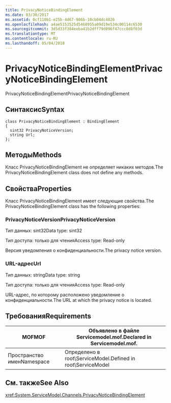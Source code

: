 ```yaml
---
title: PrivacyNoticeBindingElement
ms.date: 03/30/2017
ms.assetid: 0cf110b1-e25b-4d67-986b-10cb04dc4826
ms.openlocfilehash: a4ae5153525d5468955a09d19e534c00114c6530
ms.sourcegitcommit: 3d5d33f384eeba41b2dff79d096f47ccc8d8f03d
ms.translationtype: MT
ms.contentlocale: ru-RU
ms.lasthandoff: 05/04/2018
---
```

# <a name="privacynoticebindingelement"></a><span data-ttu-id="1512d-102">PrivacyNoticeBindingElement</span><span class="sxs-lookup"><span data-stu-id="1512d-102">PrivacyNoticeBindingElement</span></span>
<span data-ttu-id="1512d-103">PrivacyNoticeBindingElement</span><span class="sxs-lookup"><span data-stu-id="1512d-103">PrivacyNoticeBindingElement</span></span>  
  
## <a name="syntax"></a><span data-ttu-id="1512d-104">Синтаксис</span><span class="sxs-lookup"><span data-stu-id="1512d-104">Syntax</span></span>  
  
```  
class PrivacyNoticeBindingElement : BindingElement  
{  
  sint32 PrivacyNoticeVersion;  
  string Url;  
};  
```  
  
## <a name="methods"></a><span data-ttu-id="1512d-105">Методы</span><span class="sxs-lookup"><span data-stu-id="1512d-105">Methods</span></span>  
 <span data-ttu-id="1512d-106">Класс PrivacyNoticeBindingElement не определяет никаких методов.</span><span class="sxs-lookup"><span data-stu-id="1512d-106">The PrivacyNoticeBindingElement class does not define any methods.</span></span>  
  
## <a name="properties"></a><span data-ttu-id="1512d-107">Свойства</span><span class="sxs-lookup"><span data-stu-id="1512d-107">Properties</span></span>  
 <span data-ttu-id="1512d-108">Класс PrivacyNoticeBindingElement имеет следующие свойства.</span><span class="sxs-lookup"><span data-stu-id="1512d-108">The PrivacyNoticeBindingElement class has the following properties:</span></span>  
  
### <a name="privacynoticeversion"></a><span data-ttu-id="1512d-109">PrivacyNoticeVersion</span><span class="sxs-lookup"><span data-stu-id="1512d-109">PrivacyNoticeVersion</span></span>  
 <span data-ttu-id="1512d-110">Тип данных: sint32</span><span class="sxs-lookup"><span data-stu-id="1512d-110">Data type: sint32</span></span>  
  
 <span data-ttu-id="1512d-111">Тип доступа: только для чтения</span><span class="sxs-lookup"><span data-stu-id="1512d-111">Access type: Read-only</span></span>  
  
 <span data-ttu-id="1512d-112">Версия уведомления о конфиденциальности.</span><span class="sxs-lookup"><span data-stu-id="1512d-112">The privacy notice version.</span></span>  
  
### <a name="url"></a><span data-ttu-id="1512d-113">URL-адрес</span><span class="sxs-lookup"><span data-stu-id="1512d-113">Url</span></span>  
 <span data-ttu-id="1512d-114">Тип данных: string</span><span class="sxs-lookup"><span data-stu-id="1512d-114">Data type: string</span></span>  
  
 <span data-ttu-id="1512d-115">Тип доступа: только для чтения</span><span class="sxs-lookup"><span data-stu-id="1512d-115">Access type: Read-only</span></span>  
  
 <span data-ttu-id="1512d-116">URL-адрес, по которому расположено уведомление о конфиденциальности.</span><span class="sxs-lookup"><span data-stu-id="1512d-116">The URL at which the privacy notice is located.</span></span>  
  
## <a name="requirements"></a><span data-ttu-id="1512d-117">Требования</span><span class="sxs-lookup"><span data-stu-id="1512d-117">Requirements</span></span>  
  
|<span data-ttu-id="1512d-118">MOF</span><span class="sxs-lookup"><span data-stu-id="1512d-118">MOF</span></span>|<span data-ttu-id="1512d-119">Объявлено в файле Servicemodel.mof.</span><span class="sxs-lookup"><span data-stu-id="1512d-119">Declared in Servicemodel.mof.</span></span>|  
|---------|-----------------------------------|  
|<span data-ttu-id="1512d-120">Пространство имен</span><span class="sxs-lookup"><span data-stu-id="1512d-120">Namespace</span></span>|<span data-ttu-id="1512d-121">Определено в root\ServiceModel.</span><span class="sxs-lookup"><span data-stu-id="1512d-121">Defined in root\ServiceModel</span></span>|  
  
## <a name="see-also"></a><span data-ttu-id="1512d-122">См. также</span><span class="sxs-lookup"><span data-stu-id="1512d-122">See Also</span></span>  
 <xref:System.ServiceModel.Channels.PrivacyNoticeBindingElement>
